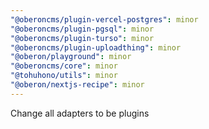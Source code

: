```yaml
---
"@oberoncms/plugin-vercel-postgres": minor
"@oberoncms/plugin-pgsql": minor
"@oberoncms/plugin-turso": minor
"@oberoncms/plugin-uploadthing": minor
"@oberon/playground": minor
"@oberoncms/core": minor
"@tohuhono/utils": minor
"@oberon/nextjs-recipe": minor
---
```


Change all adapters to be plugins
